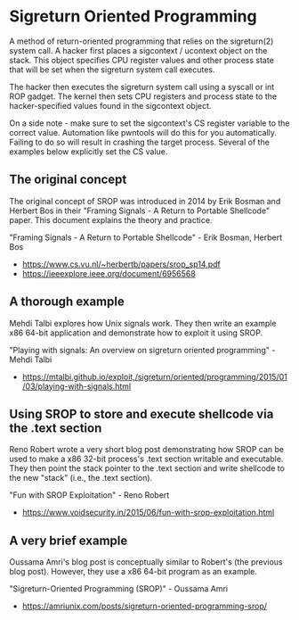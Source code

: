 # Sigreturn Oriented Programming

A method of return-oriented programming that relies on the sigreturn(2)
system call. A hacker first places a sigcontext / ucontext object on
the stack. This object specifies CPU register values and other process
state that will be set when the sigreturn system call executes.

The hacker then executes the sigreturn system call using a syscall or
int ROP gadget. The kernel then sets CPU registers and process state
to the hacker-specified values found in the sigcontext object.

On a side note - make sure to set the sigcontext's CS register variable
to the correct value. Automation like pwntools will do this for you
automatically. Failing to do so will result in crashing the target
process. Several of the examples below explicitly set the CS value.

## The original concept

The original concept of SROP was introduced in 2014 by Erik Bosman and
Herbert Bos in their "Framing Signals - A Return to Portable Shellcode"
paper. This document explains the theory and practice.

"Framing Signals - A Return to Portable Shellcode" - Erik Bosman, Herbert Bos
- https://www.cs.vu.nl/~herbertb/papers/srop_sp14.pdf
- https://ieeexplore.ieee.org/document/6956568

## A thorough example

Mehdi Talbi explores how Unix signals work. They then write an example
x86 64-bit application and demonstrate how to exploit it using SROP.

"Playing with signals: An overview on sigreturn oriented programming" -
Mehdi Talbi
- https://mtalbi.github.io/exploit,/sigreturn/oriented/programming/2015/01/03/playing-with-signals.html

## Using SROP to store and execute shellcode via the .text section

Reno Robert wrote a very short blog post demonstrating how SROP can be
used to make a x86 32-bit process's .text section writable and executable.
They then point the stack pointer to the .text section and write shellcode
to the new "stack" (i.e., the .text section).

"Fun with SROP Exploitation" - Reno Robert
- https://www.voidsecurity.in/2015/06/fun-with-srop-exploitation.html

## A very brief example

Oussama Amri's blog post is conceptually similar to Robert's (the previous
blog post). However, they use a x86 64-bit program as an example.

"Sigreturn-Oriented Programming (SROP)" - Oussama Amri
- https://amriunix.com/posts/sigreturn-oriented-programming-srop/
